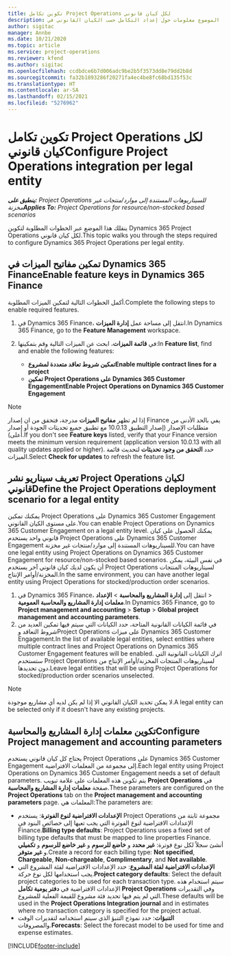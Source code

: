 ```yaml
---
title: تكوين تكامل Project Operations لكل كيان قانوني
description: يقدم هذا الموضوع معلومات حول إعداد التكامل حسب الكيان القانوني في Project Operations.
author: sigitac
manager: Annbe
ms.date: 10/21/2020
ms.topic: article
ms.service: project-operations
ms.reviewer: kfend
ms.author: sigitac
ms.openlocfilehash: ccdbdce6b7d006adc9be2b5f3573dd8e79dd2b8d
ms.sourcegitcommit: fa32b1893286f20271fa4ec4be8fc68bd135f53c
ms.translationtype: HT
ms.contentlocale: ar-SA
ms.lasthandoff: 02/15/2021
ms.locfileid: "5276962"
---
```

# <a name="configure-project-operations-integration-per-legal-entity"></a><span data-ttu-id="9346c-103">تكوين تكامل Project Operations لكل كيان قانوني</span><span class="sxs-lookup"><span data-stu-id="9346c-103">Configure Project Operations integration per legal entity</span></span> 

<span data-ttu-id="9346c-104">_**ينطبق على:** Project Operations للسيناريوهات المستندة إلى موارد/منتجات غير مخزنة‬_</span><span class="sxs-lookup"><span data-stu-id="9346c-104">_**Applies To:** Project Operations for resource/non-stocked based scenarios_</span></span>

<span data-ttu-id="9346c-105">ينقلك هذا الموضع عبر الخطوات المطلوبة لتكوين Dynamics 365 Project Operations لكل كيان قانوني.</span><span class="sxs-lookup"><span data-stu-id="9346c-105">This topic walks you through the steps required to configure Dynamics 365 Project Operations per legal entity.</span></span>

## <a name="enable-feature-keys-in-dynamics-365-finance"></a><span data-ttu-id="9346c-106">تمكين مفاتيح الميزات في Dynamics 365 Finance</span><span class="sxs-lookup"><span data-stu-id="9346c-106">Enable feature keys in Dynamics 365 Finance</span></span>

<span data-ttu-id="9346c-107">أكمل الخطوات التالية لتمكين الميزات المطلوبة.</span><span class="sxs-lookup"><span data-stu-id="9346c-107">Complete the following steps to enable required features.</span></span>

1. <span data-ttu-id="9346c-108">في Dynamics 365 Finance، انتقل إلى مساحة عمل **إدارة الميزات**.</span><span class="sxs-lookup"><span data-stu-id="9346c-108">In Dynamics 365 Finance, go to the **Feature Management** workspace.</span></span>
2. <span data-ttu-id="9346c-109">في **قائمة الميزات**، ابحث عن الميزات التالية وقم بتمكينها:</span><span class="sxs-lookup"><span data-stu-id="9346c-109">In **Feature list**, find and enable the following features:</span></span>
  
    - <span data-ttu-id="9346c-110">**تمكين شروط تعاقد متعددة لمشروع**</span><span class="sxs-lookup"><span data-stu-id="9346c-110">**Enable multiple contract lines for a project**</span></span>
    - <span data-ttu-id="9346c-111">**تمكين Project Operations على Dynamics 365 Customer Engagement**</span><span class="sxs-lookup"><span data-stu-id="9346c-111">**Enable Project Operations on Dynamics 365 Customer Engagement**</span></span>

> [!NOTE]
> <span data-ttu-id="9346c-112">إذا لم تظهر **مفاتيح الميزات** مدرجة، فتحقق من ان إصدار Finance يفي بالحد الأدنى من متطلبات الإصدار (إصدار التطبيق 10.0.13 مع تطبيق جميع تحديثات الجودة أو إصدار أعلى).</span><span class="sxs-lookup"><span data-stu-id="9346c-112">If you don't see **Feature keys** listed, verify that your Finance version meets the minimum version requirement (application version 10.0.13 with all quality updates applied or higher).</span></span> <span data-ttu-id="9346c-113">حدد **التحقق من وجود تحديثات** لتحديث قائمة الميزات.</span><span class="sxs-lookup"><span data-stu-id="9346c-113">Select **Check for updates** to refresh the feature list.</span></span>

## <a name="define-the-project-operations-deployment-scenario-for-a-legal-entity"></a><span data-ttu-id="9346c-114">تعريف سيناريو نشر Project Operations لكيان قانوني</span><span class="sxs-lookup"><span data-stu-id="9346c-114">Define the Project Operations deployment scenario for a legal entity</span></span>

<span data-ttu-id="9346c-115">يمكنك تمكين Project Operations على Dynamics 365 Customer Engagement على مستوى الكيان القانوني.</span><span class="sxs-lookup"><span data-stu-id="9346c-115">You can enable Project Operations on Dynamics 365 Customer Engagement on a legal entity level.</span></span> <span data-ttu-id="9346c-116">يمكنك الحصول على كيان قانوني واحد يستخدم Project Operations على Dynamics 365 Customer Engagement للسيناريوهات المستندة إلى موارد/منتجات غير مخزنة‬.</span><span class="sxs-lookup"><span data-stu-id="9346c-116">You can have one legal entity using Project Operations on Dynamics 365 Customer Engagement for resource/non-stocked based scenarios.</span></span> <span data-ttu-id="9346c-117">في نفس البيئة، يمكن أن يكون لديك كيان قانوني آخر يستخدم Project Operations لسيناريوهات المنتجات المخزنة/أوامر الإنتاج‬.</span><span class="sxs-lookup"><span data-stu-id="9346c-117">In the same environment, you can have another legal entity using Project Operations for stocked/production order scenarios.</span></span>

1. <span data-ttu-id="9346c-118">في Dynamics 365 Finance، انتقل إلى **إدارة المشاريع والمحاسبة** > **الإعداد‏‎** > **معلمات إدارة المشاريع والمحاسبة العمومية**.</span><span class="sxs-lookup"><span data-stu-id="9346c-118">In Dynamics 365 Finance, go to **Project management and accounting** > **Setup** > **Global project management and accounting parameters**.</span></span>
2. <span data-ttu-id="9346c-119">في قائمة الكيانات القانونية المتاحة، حدد الكيانات التي سيتم فيها تمكين العديد من شروط التعاقد وProject Operations على ميزات Dynamics 365 Customer Engagement.</span><span class="sxs-lookup"><span data-stu-id="9346c-119">In the list of available legal entities, select entities where multiple contract lines and Project Operations on Dynamics 365 Customer Engagement features will be enabled.</span></span> <span data-ttu-id="9346c-120">اترك الكيانات القانونية التي ستستخدم Project Operations لسيناريوهات المنتجات المخزنة/أوامر الإنتاج‬ من دون تحديدها.</span><span class="sxs-lookup"><span data-stu-id="9346c-120">Leave legal entities that will be using Project Operations for stocked/production order scenarios unselected.</span></span>

> [!NOTE]
> <span data-ttu-id="9346c-121">لا يمكن تحديد الكيان القانوني الا إذا لم يكن لديه أي مشاريع موجودة.</span><span class="sxs-lookup"><span data-stu-id="9346c-121">A legal entity can be selected only if it doesn't have any existing projects.</span></span>

## <a name="configure-project-management-and-accounting-parameters"></a><span data-ttu-id="9346c-122">تكوين معلمات إدارة المشاريع والمحاسبة</span><span class="sxs-lookup"><span data-stu-id="9346c-122">Configure Project management and accounting parameters</span></span>

<span data-ttu-id="9346c-123">يحتاج كل كيان قانوني يستخدم Project Operations على Dynamics 365 Customer Engagement إلى مجموعة من المعلمات الافتراضية.</span><span class="sxs-lookup"><span data-stu-id="9346c-123">Each legal entity using Project Operations on Dynamics 365 Customer Engagement needs a set of default parameters.</span></span> <span data-ttu-id="9346c-124">يتم تكوين هذه المعلمات على علامة تبويب **Project Operations** في صفحة **معلمات إدارة المشاريع والمحاسبة‬**.</span><span class="sxs-lookup"><span data-stu-id="9346c-124">These parameters are configured on the **Project Operations** tab on the **Project management and accounting parameters** page.</span></span> <span data-ttu-id="9346c-125">المعلمات هي:</span><span class="sxs-lookup"><span data-stu-id="9346c-125">The parameters are:</span></span>

  - <span data-ttu-id="9346c-126">**الإعدادات الافتراضية لنوع الفوترة**: يستخدم Project Operations مجموعة ثابتة من الإعدادات الافتراضية لنوع الفوترة التي يجب تعيها إلى خصائص البنود في Finance.</span><span class="sxs-lookup"><span data-stu-id="9346c-126">**Billing type defaults**: Project Operations uses a fixed set of billing type defaults that must be mapped to line properties Finance.</span></span> <span data-ttu-id="9346c-127">أنشئ سجلاً لكل نوع فوترة: **غير محدد** و **خاضع للرسوم** و **غير خاضع للرسوم** و **تكميلي‬** و **غير متوفر**.</span><span class="sxs-lookup"><span data-stu-id="9346c-127">Create a record for each billing type: **Not specified**, **Chargeable**, **Non-chargeable**, **Complimentary**, and **Not available**.</span></span>
  - <span data-ttu-id="9346c-128">**الإعدادات الافتراضية لفئة المشروع**: حدد الإعدادات الافتراضية لفئة المشروع التي يجب استخدامها لكل نوع حركة.</span><span class="sxs-lookup"><span data-stu-id="9346c-128">**Project category defaults**: Select the default project categories to be used for each transaction type.</span></span> <span data-ttu-id="9346c-129">سيتم استخدام هذه الإعدادات الافتراضية في **دفتر يومية تكامل Project Operations** وفي التقديرات التي لم يتم فيها تحديد فئة مشروع للقيمة الفعلية للمشروع.</span><span class="sxs-lookup"><span data-stu-id="9346c-129">These defaults will be used in the **Project Operations Integration journal** and in estimates where no transaction category is specified for the project actual.</span></span>
  - <span data-ttu-id="9346c-130">**التنبؤات**: حدد نموذج التنبؤ الذي سيتم استخدامه لتقديرات الوقت والمصروفات.</span><span class="sxs-lookup"><span data-stu-id="9346c-130">**Forecasts**: Select the forecast model to be used for time and expense estimates.</span></span>


[!INCLUDE[footer-include](../includes/footer-banner.md)]